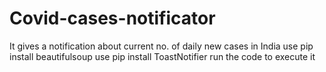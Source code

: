 # Covid-cases-notificator
It gives a notification about current no. of daily new cases in India
use pip install beautifulsoup
use pip install ToastNotifier
run the code to execute it

